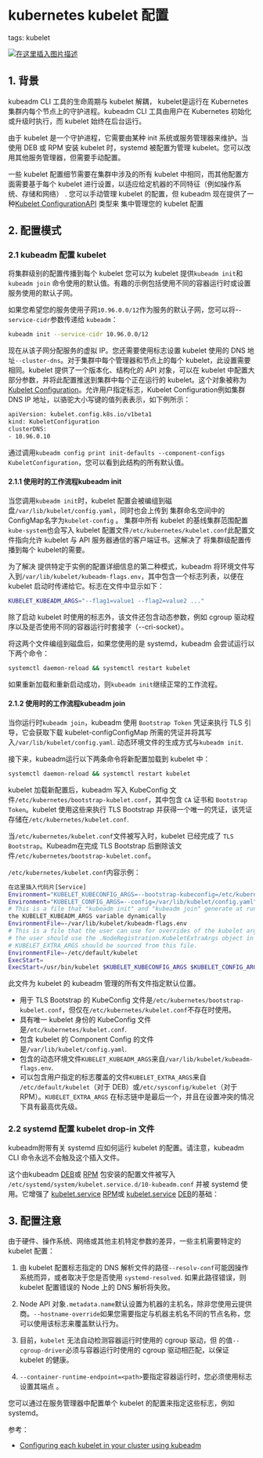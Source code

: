 #  kubernetes kubelet 配置
tags: kubelet
<!-- catalog: ~配置~ -->



[
![在这里插入图片描述](https://i-blog.csdnimg.cn/blog_migrate/8a4b3c6b6d64a29b3b43bfd0e0beb478.jpeg#pic_center)](https://www.callofduty.com/cn/zh)




##  1. 背景
kubeadm CLI 工具的生命周期与 kubelet 解耦， kubelet是运行在 Kubernetes 集群内每个节点上的守护进程。kubeadm CLI 工具由用户在 Kubernetes 初始化或升级时执行，而 kubelet 始终在后台运行。

由于 kubelet 是一个守护进程，它需要由某种 init 系统或服务管理器来维护。当使用 DEB 或 RPM 安装 kubelet 时，systemd 被配置为管理 kubelet。您可以改用其他服务管理器，但需要手动配置。

一些 kubelet 配置细节需要在集群中涉及的所有 kubelet 中相同，而其他配置方面需要基于每个 kubelet 进行设置，以适应给定机器的不同特征（例如操作系统、存储和网络） . 您可以手动管理 kubelet 的配置，但 kubeadm 现在提供了一种[Kubelet ConfigurationAPI](https://kubernetes.io/docs/reference/config-api/kubelet-config.v1beta1/) 类型来 集中管理您的 kubelet 配置


##  2. 配置模式

###  2.1 kubeadm 配置 kubelet
将集群级别的配置传播到每个 kubelet
您可以为 kubelet 提供`kubeadm init`和`kubeadm join` 命令使用的默认值。有趣的示例包括使用不同的容器运行时或设置服务使用的默认子网。

如果您希望您的服务使用子网`10.96.0.0/12`作为服务的默认子网，您可以将-`-service-cidr`参数传递给 `kubeadm`：

```bash
kubeadm init --service-cidr 10.96.0.0/12
```
现在从该子网分配服务的虚拟 IP。您还需要使用标志设置 kubelet 使用的 DNS 地址`--cluster-dns`。对于集群中每个管理器和节点上的每个 kubelet，此设置需要相同。kubelet 提供了一个版本化、结构化的 API 对象，可以在 kubelet 中配置大部分参数，并将此配置推送到集群中每个正在运行的 kubelet。这个对象被称为 [Kubelet Configuration](https://kubernetes.io/docs/reference/config-api/kubelet-config.v1beta1/)。允许用户指定标志，Kubelet Configuration例如集群 DNS IP 地址，以骆驼大小写键的值列表表示，如下例所示：

```bash
apiVersion: kubelet.config.k8s.io/v1beta1
kind: KubeletConfiguration
clusterDNS:
- 10.96.0.10
```


通过调用`kubeadm config print init-defaults --component-configs KubeletConfiguration`，您可以看到此结构的所有默认值。

#### 2.1.1 使用时的工作流程kubeadm init 
当您调用`kubeadm init`时，kubelet 配置会被编组到磁盘`/var/lib/kubelet/config.yaml`，同时也会上传到 集群命名空间中的ConfigMap名字为`kubelet-config` 。 集群中所有 kubelet 的基线集群范围配置`kube-system`也会写入 kubelet 配置文件`/etc/kubernetes/kubelet.conf`此配置文件指向允许 kubelet 与 API 服务器通信的客户端证书。这解决了 将集群级配置传播到每个 kubelet的需要。

为了解决 提供特定于实例的配置详细信息的第二种模式，kubeadm 将环境文件写入到`/var/lib/kubelet/kubeadm-flags.env`，其中包含一个标志列表，以便在 kubelet 启动时传递给它。标志在文件中显示如下：

```bash
KUBELET_KUBEADM_ARGS="--flag1=value1 --flag2=value2 ..."
```

除了启动 kubelet 时使用的标志外，该文件还包含动态参数，例如 cgroup 驱动程序以及是否使用不同的容器运行时套接字（--cri-socket）。

将这两个文件编组到磁盘后，如果您使用的是 systemd，kubeadm 会尝试运行以下两个命令：

```bash
systemctl daemon-reload && systemctl restart kubelet
```

如果重新加载和重新启动成功，则`kubeadm init`继续正常的工作流程。
####  2.1.2 使用时的工作流程kubeadm join 
当你运行时`kubeadm join`，kubeadm 使用 `Bootstrap Token` 凭证来执行 TLS 引导，它会获取下载 kubelet-configConfigMap 所需的凭证并将其写入`/var/lib/kubelet/config.yaml`. 动态环境文件的生成方式与`kubeadm init`.

接下来，kubeadm运行以下两条命令将新配置加载到 kubelet 中：

```bash
systemctl daemon-reload && systemctl restart kubelet
```
kubelet 加载新配置后，kubeadm 写入 KubeConfig 文件`/etc/kubernetes/bootstrap-kubelet.conf`，其中包含 `CA` 证书和 `Bootstrap Token`。kubelet 使用这些来执行 TLS Bootstrap 并获得一个唯一的凭证，该凭证存储在`/etc/kubernetes/kubelet.conf`.

当`/etc/kubernetes/kubelet.conf`文件被写入时，kubelet 已经完成了 `TLS Bootstrap`。Kubeadm在完成 TLS Bootstrap 后删除该文件`/etc/kubernetes/bootstrap-kubelet.conf`。

`/etc/kubernetes/kubelet.conf`内容示例：
```bash
在这里插入代码片[Service]
Environment="KUBELET_KUBECONFIG_ARGS=--bootstrap-kubeconfig=/etc/kubernetes/bootstrap-kubelet.conf --kubeconfig=/etc/kubernetes/kubelet.conf"
Environment="KUBELET_CONFIG_ARGS=--config=/var/lib/kubelet/config.yaml"
# This is a file that "kubeadm init" and "kubeadm join" generate at runtime, populating
the KUBELET_KUBEADM_ARGS variable dynamically
EnvironmentFile=-/var/lib/kubelet/kubeadm-flags.env
# This is a file that the user can use for overrides of the kubelet args as a last resort. Preferably,
# the user should use the .NodeRegistration.KubeletExtraArgs object in the configuration files instead.
# KUBELET_EXTRA_ARGS should be sourced from this file.
EnvironmentFile=-/etc/default/kubelet
ExecStart=
ExecStart=/usr/bin/kubelet $KUBELET_KUBECONFIG_ARGS $KUBELET_CONFIG_ARGS $KUBELET_KUBEADM_ARGS $KUBELET_EXTRA_ARGS
```
此文件为 kubelet 的 kubeadm 管理的所有文件指定默认位置。

 - 用于 TLS Bootstrap 的 KubeConfig 文件是`/etc/kubernetes/bootstrap-kubelet.conf`，但仅在`/etc/kubernetes/kubelet.conf`不存在时使用。
 - 具有唯一 kubelet 身份的 KubeConfig 文件是`/etc/kubernetes/kubelet.conf`.
 - 包含 kubelet 的 Component Config 的文件是`/var/lib/kubelet/config.yaml`.
 - 包含的动态环境文件`KUBELET_KUBEADM_ARGS`来自`/var/lib/kubelet/kubeadm-flags.env`.
 - 可以包含用户指定的标志覆盖的文件`KUBELET_EXTRA_ARGS`来自 `/etc/default/kubelet`（对于 DEB）或`/etc/sysconfig/kubelet`（对于 RPM）。`KUBELET_EXTRA_ARGS` 在标志链中是最后一个，并且在设置冲突的情况下具有最高优先级。

### 2.2  systemd 配置 kubelet drop-in 文件
kubeadm附带有关 systemd 应如何运行 kubelet 的配置。请注意，kubeadm CLI 命令永远不会触及这个插入文件。

这个由kubeadm [DEB](https://github.com/kubernetes/release/blob/master/cmd/kubepkg/templates/latest/deb/kubeadm/10-kubeadm.conf)或 [RPM](https://github.com/kubernetes/release/blob/master/cmd/kubepkg/templates/latest/rpm/kubeadm/10-kubeadm.conf) 包安装的配置文件被写入 `/etc/systemd/system/kubelet.service.d/10-kubeadm.conf` 并被 systemd 使用。它增强了 [kubelet.service](https://github.com/kubernetes/release/blob/master/cmd/kubepkg/templates/latest/rpm/kubelet/kubelet.service) [RPM](https://github.com/kubernetes/release/blob/master/cmd/kubepkg/templates/latest/rpm/kubelet/kubelet.service)或 [kubelet.service](https://github.com/kubernetes/release/blob/master/cmd/kubepkg/templates/latest/deb/kubelet/lib/systemd/system/kubelet.service) [DEB](https://github.com/kubernetes/release/blob/master/cmd/kubepkg/templates/latest/deb/kubelet/lib/systemd/system/kubelet.service)的基础：

##  3. 配置注意
由于硬件、操作系统、网络或其他主机特定参数的差异，一些主机需要特定的 kubelet 配置：
1. 由 kubelet 配置标志指定的 DNS 解析文件的路径`--resolv-conf`可能因操作系统而异，或者取决于您是否使用 `systemd-resolved`. 如果此路径错误，则 kubelet 配置错误的 Node 上的 DNS 解析将失败。

2. Node API 对象`.metadata.name`默认设置为机器的主机名，除非您使用云提供商。`--hostname-override`如果您需要指定与机器主机名不同的节点名称，您可以使用该标志来覆盖默认行为。

3. 目前，`kubelet` 无法自动检测容器运行时使用的 cgroup 驱动，但 的值`--cgroup-driver`必须与容器运行时使用的 cgroup 驱动相匹配，以保证 kubelet 的健康。

4. `--container-runtime-endpoint=<path>`要指定容器运行时，您必须使用标志设置其端点 。

您可以通过在服务管理器中配置单个 kubelet 的配置来指定这些标志，例如 systemd。

参考：

 - [Configuring each kubelet in your cluster using kubeadm](https://kubernetes.io/docs/setup/production-environment/tools/kubeadm/kubelet-integration/)

